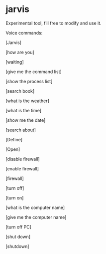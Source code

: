 # jarvis
Experimental tool, fill free to modify and use it.

Voice commands:

[Jarvis] 

[how are you] 

[waiting] 

[give me the command list] 

[show the process list] 

[search book] 

[what is the weather] 

[what is the time] 

[show me the date] 

[search about] 

[Define] 

[Open] 

[disable firewall] 

[enable firewall] 

[firewall] 

[turn off] 

[turn on]

[what is the computer name] 

[give me the computer name] 

[turn off PC] 

[shut down]

[shutdown] 

